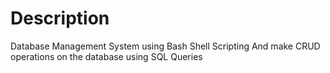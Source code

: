 # Description
Database Management System using Bash Shell Scripting
  And make CRUD operations on the database using SQL Queries
